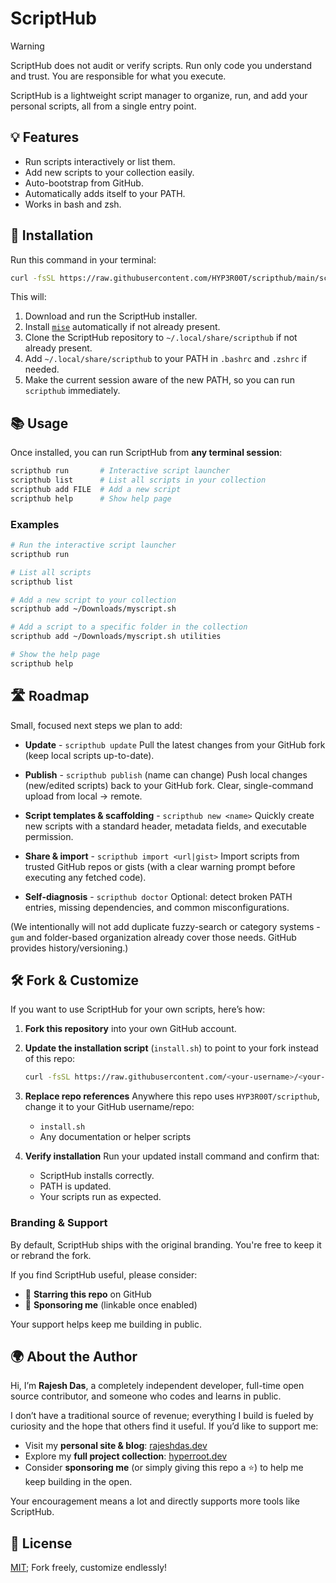 # ScriptHub

> [!WARNING]
> ScriptHub does not audit or verify scripts.
> Run only code you understand and trust.
> You are responsible for what you execute.

ScriptHub is a lightweight script manager to organize, run, and add your personal scripts, all from a single entry point.

## 💡 Features

* Run scripts interactively or list them.
* Add new scripts to your collection easily.
* Auto-bootstrap from GitHub.
* Automatically adds itself to your PATH.
* Works in bash and zsh.

## 🚀 Installation

Run this command in your terminal:

```bash
curl -fsSL https://raw.githubusercontent.com/HYP3R00T/scripthub/main/scripts/install.sh | bash
````

This will:

1. Download and run the ScriptHub installer.
2. Install [`mise`](https://mise.jdx.dev) automatically if not already present.
3. Clone the ScriptHub repository to `~/.local/share/scripthub` if not already present.
4. Add `~/.local/share/scripthub` to your PATH in `.bashrc` and `.zshrc` if needed.
5. Make the current session aware of the new PATH, so you can run `scripthub` immediately.

## 📚 Usage

Once installed, you can run ScriptHub from **any terminal session**:

```bash
scripthub run       # Interactive script launcher
scripthub list      # List all scripts in your collection
scripthub add FILE  # Add a new script
scripthub help      # Show help page
```

### Examples

```bash
# Run the interactive script launcher
scripthub run

# List all scripts
scripthub list

# Add a new script to your collection
scripthub add ~/Downloads/myscript.sh

# Add a script to a specific folder in the collection
scripthub add ~/Downloads/myscript.sh utilities

# Show the help page
scripthub help
```

## 🛣️ Roadmap

Small, focused next steps we plan to add:

* **Update** - `scripthub update`
  Pull the latest changes from your GitHub fork (keep local scripts up-to-date).

* **Publish** - `scripthub publish` (name can change)
  Push local changes (new/edited scripts) back to your GitHub fork. Clear, single-command upload from local → remote.

* **Script templates & scaffolding** - `scripthub new <name>`
  Quickly create new scripts with a standard header, metadata fields, and executable permission.

* **Share & import** - `scripthub import <url|gist>`
  Import scripts from trusted GitHub repos or gists (with a clear warning prompt before executing any fetched code).

* **Self-diagnosis** - `scripthub doctor`
  Optional: detect broken PATH entries, missing dependencies, and common misconfigurations.

(We intentionally will not add duplicate fuzzy-search or category systems - `gum` and folder-based organization already cover those needs. GitHub provides history/versioning.)

## 🛠️ Fork & Customize

If you want to use ScriptHub for your own scripts, here’s how:

1. **Fork this repository** into your own GitHub account.
2. **Update the installation script** (`install.sh`) to point to your fork instead of this repo:

    ```bash
    curl -fsSL https://raw.githubusercontent.com/<your-username>/<your-repo>/main/scripts/install.sh | bash
    ```

3. **Replace repo references**
   Anywhere this repo uses `HYP3R00T/scripthub`, change it to your GitHub username/repo:

   * `install.sh`
   * Any documentation or helper scripts

4. **Verify installation**
   Run your updated install command and confirm that:

   * ScriptHub installs correctly.
   * PATH is updated.
   * Your scripts run as expected.

### Branding & Support

By default, ScriptHub ships with the original branding. You're free to keep it or rebrand the fork.

If you find ScriptHub useful, please consider:

* 🌟 **Starring this repo** on GitHub
* 💖 **Sponsoring me** (linkable once enabled)

Your support helps keep me building in public.

## 🌍 About the Author

Hi, I’m **Rajesh Das**, a completely independent developer, full-time open source contributor, and someone who codes and learns in public.

I don’t have a traditional source of revenue; everything I build is fueled by curiosity and the hope that others find it useful. If you’d like to support me:

* Visit my **personal site & blog**: [rajeshdas.dev](https://rajeshdas.dev)
* Explore my **full project collection**: [hyperroot.dev](https://hyperroot.dev)
* Consider **sponsoring me** (or simply giving this repo a ⭐) to help me keep building in the open.

Your encouragement means a lot and directly supports more tools like ScriptHub.

## 🤝 License

[MIT](LICENSE); Fork freely, customize endlessly!
